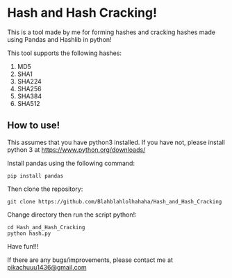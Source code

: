 # Hash and Hash Cracking!

This is a tool made by me for forming hashes and cracking hashes made using Pandas and Hashlib in python!

This tool supports the following hashes:
1. MD5
2. SHA1
3. SHA224
4. SHA256
5. SHA384
6. SHA512

## How to use!

This assumes that you have python3 installed. If you have not, please install python 3 at https://www.python.org/downloads/

Install pandas using the following command:

    pip install pandas

Then clone the repository:

    git clone https://github.com/Blahblahlolhahaha/Hash_and_Hash_Cracking
    
Change directory then run the script python!:

    cd Hash_and_Hash_Cracking
    python hash.py

Have fun!!!

If there are any bugs/improvements, please contact me at pikachuuu1436@gmail.com
